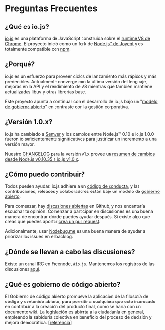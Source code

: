 # Preguntas Frecuentes

## ¿Qué es io.js?

[io.js](https://github.com/nodejs/io.js) es una plataforma de JavaScript construida sobre el [runtime V8 de Chrome](http://code.google.com/p/v8/). El proyecto inició como un fork de  [Node.js™ de Joyent](https://nodejs.org/) y es totalmente compatible con  [npm](https://www.npmjs.com/).

## ¿Porqué? 

io.js es un esfuerzo para proveer ciclos de lanzamiento más rápidos y más predecibles. Actualmente converge con la última versión del lenguaje, mejoras en la API y el rendimiento de V8 mientras que también mantiene actualizadas libuv y otras librerías base.

Este proyecto apunta a continuar con el desarrollo de io.js bajo un "[modelo de gobierno abierto](https://github.com/nodejs/io.js/blob/master/GOVERNANCE.md#readme)" en contraste con la gestión corporativa.

## ¿Versión 1.0.x?

io.js ha cambiado a [Semver](http://semver.org/) y los cambios entre Node.js™ 0.10 e io.js 1.0.0 fueron lo suficientemente significativos para justificar un incremento a una versión mayor.

Nuestro [CHANGELOG](https://github.com/nodejs/io.js/blob/v1.x/CHANGELOG.md) para la versión v1.x provee un [resumen de cambios desde Node.js v0.10.35 a io.js v1.0.x](https://github.com/nodejs/io.js/blob/v1.x/CHANGELOG.md#summary-of-changes-from-nodejs-v01035-to-iojs-v100).

## ¿Cómo puedo contribuir?

Todos pueden ayudar. io.js adhiere a un [código de conducta](https://github.com/nodejs/io.js/blob/master/CONTRIBUTING.md#code-of-conduct), y las contribuciones, releases y colaboradores están bajo un modelo de [gobierno abierto](https://github.com/nodejs/io.js/blob/master/GOVERNANCE.md#readme).

Para comenzar, hay [discusiones abiertas](https://github.com/nodejs/io.js/issues) en Github, y nos encantaría escuchar tu opinión.
Comenzar a participar en discusiones es una buena manera de encontrar dónde puedes ayudar después. Si existe algo que creas que puedes aportar [crea un pull request](https://github.com/nodejs/io.js/blob/master/CONTRIBUTING.md#code-contributions).

Adicionalmente,  usar [Nodebug.me](http://nodebug.me/)  es una buena manera de ayudar a priorizar los issues en el backlog.

## ¿Dónde se llevan a cabo las discusiones?

Existe un canal IRC en Freenode, `#io.js`. Mantenemos los registros de las discusiones [aquí](http://logs.libuv.org/io.js/latest).

## ¿Qué es gobierno de código abierto?

El Gobierno de código abierto promueve la aplicación de la filosofía de código y contenido abierto, para permitir a cualquiera que este interesado en contribuir a la creación del producto final, como se haría con un documento wiki. La legislación es abierta a la ciudadanía en general, empleando la sabiduría colectiva en beneficio del proceso de decisión y mejora democrática.  [[referencia]](https://en.wikipedia.org/wiki/Open-source_governance)
